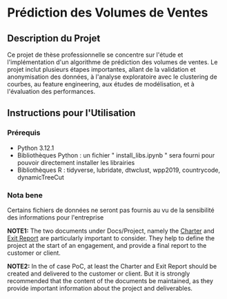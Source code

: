 # Prédiction des Volumes de Ventes 

## Description du Projet

Ce projet de thèse professionnelle se concentre sur l'étude et l'implémentation d'un algorithme de prédiction des volumes de ventes. Le projet inclut plusieurs étapes importantes, allant de la validation et anonymisation des données, à l'analyse exploratoire avec le clustering de courbes, au feature engineering, aux études de modélisation, et à l'évaluation des performances.

## Instructions pour l'Utilisation

### Prérequis

- Python 3.12.1
- Bibliothèques Python : un fichier " install_libs.ipynb " sera fourni pour pouvoir directement installer les librairies
- Bibliothèques R : tidyverse, lubridate, dtwclust, wpp2019, countrycode, dynamicTreeCut

### Nota bene

Certains fichiers de données ne seront pas fournis au vu de la sensibilité des informations pour l'entreprise

**NOTE1:** The two documents under Docs/Project, namely the [Charter](./Docs/Project/Charter.md) and [Exit Report](./Docs/Project/Exit%20Report.md) are particularly important to consider. They help to define the project at the start of an engagement, and provide a final report to the customer or client.

**NOTE2:** In the of case PoC, at least the Charter and Exit Report should be created and delivered to the customer or client. But it is strongly recommended that the content of the documents be maintained, as they provide important information about the project and deliverables.
